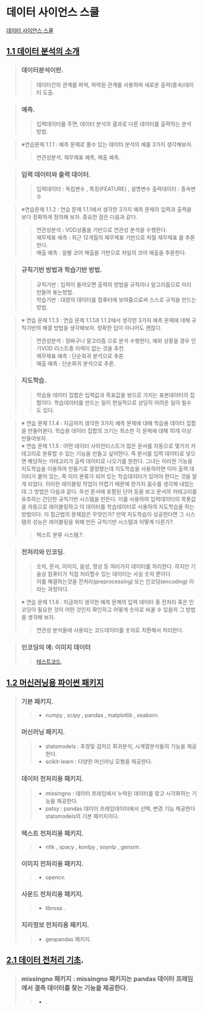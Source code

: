 # 데이터 사이언스 스쿨   

[데이터 사이언스 스쿨](https://datascienceschool.net/index.html)  

## [1.1 데이터 분석의 소개](https://datascienceschool.net/03%20machine%20learning/01.01%20%EB%8D%B0%EC%9D%B4%ED%84%B0%20%EB%B6%84%EC%84%9D%EC%9D%98%20%EC%86%8C%EA%B0%9C.html)  
> ### 데이터분석이란.  
>> 데이터간의 관계를 파악, 파악된 관계를 사용하여 새로운 출력(종속)데이터 도출.  

> ### 예측.  
>> 입력데이터를 주면, 데이터 분석의 결과로 다른 데이터를 출력하는 분석 방법.  

> ※연습문제 1.1.1 : 예측 문제로 풀수 있는 데이터 분석의 예를 3가지 생각해보자.  
>> 연관성분석, 재무제표 예측, 매출 예측.  

> ### 입력 데이터와 출력 데이터.  
>> 입력데이터 : 독립변수 , 특징(FEATURE) , 설명변수
>> 출력데이터 : 종속변수

> ※연습문제 1.1.2 : 연습 문제 1.1.1에서 생각한 3가지 예측 문제의 입력과 출력을 보다 정확하게 정의해 보자. 중요한 점은 다음과 같다.
>> 연관성분석 : VOD상품을 기반으로 연관성 분석을 수행한다.  
>> 재무제표 예측 : 최근 12개월의 재무제표 기반으로 차월 재무제표 를 추론한다.  
>> 매출    예측 : 일별 코어 매출을 기반으로 차일의 코어 매출을 추론한다.  

> ### 규칙기반 방법과 학습기반 방법.  
>> 규칙기반 : 입력이 들어오면 출력의 방법을 규칙이나 알고리즘으로 미리 만들어 놓는방법.  
>> 학습기반 : 대량의 데이터를 컴퓨터에 보여줌으로써 스스로 규칙을 만드는 방법.  

> ※ 연습 문제 1.1.3 : 연습 문제 1.1.1과 1.1.2에서 생각한 3가지 예측 문제에 대해 규칙기반의 해결 방법을 생각해보자. 정확한 답이 아니어도 괜찮다.  
>> 연관성분석 : 장바구니 알고리즘 으로 분석 수행한다, 예외 상황을 경우 인기VOD 리스트중 이력이 없는 것을 추천.  
>> 재무제표 예측 : 단순회귀 분석으로 추론.  
>> 매출    예측 : 단순회귀 분석으로 추론. 

> ### 지도학습.  
>> 학습용 데이터 집합은 입력값과 목표값을 쌍으로 가지는 표본데이터의 집합이다. 
>> 학습데이터를 만드는 일이 현실적으로 상당히 어려운 일이 될수 도 있다.   

> ※ 연습 문제 1.1.4 : 지금까지 생각한 3가지 예측 문제에 대해 학습용 데이터 집합을 만들어본다. 학습용 데이터 집합의 크기는 최소한 각 문제에 대해 10개 이상 만들어보자.  
> ※ 연습 문제 1.1.5 : 어떤 데이터 사이언티스트가 많은 문서를 자동으로 몇가지 카테고리로 분류할 수 있는 기능을 만들고 싶어한다. 즉 문서를 입력 데이터로 넣으면 해당하는 카테고리가 출력 데이터로 나오기를 원한다. 그녀는 이러한 기능을 지도학습을 이용하여 만들기로 결정했는데 지도학습을 사용하려면 이미 출력 데이터가 붙어 있는, 즉 이미 분류가 되어 있는 학습데이터가 있어야 한다는 것을 알게 되었다. 이러한 레이블링 작업이 어렵기 때문에 한가지 꼼수를 생각해 내었는데 그 방법은 다음과 같다. 우선 문서에 포함된 단어 등을 보고 문서의 카테고리를 유추하는 간단한 규칙기반 시스템을 만든다. 이를 사용하여 입력데이터의 목푯값을 자동으로 레이블링하고 이 데이터를 학습데이터로 사용하여 지도학습을 하는 방법이다. 
이 접근법의 문제점은 무엇인가? 만약 지도학습이 성공한다면 그 시스템의 성능은 레이블링을 위해 만든 규칙기반 시스템과 어떻게 다른가?.    
>> 텍스트 분류 시스템.?.  

> ### 전처리와 인코딩.  
>> 숫자, 문서, 이미지, 음성, 영상 등 여러가지 데이터를 처리한다. 하지만 기술상 컴퓨터가 직접 처리할수 있는 데이터는 사실 숫자 뿐이다.  
>> 이를 해결하는것을 전처리(preprocessing) 또는 인코딩(encoding) 이라는 과정이다.  

> ※ 연습 문제 1.1.6 : 지금까지 생각한 예측 문제의 입력 데이터 중 전처리 혹은 인코딩이 필요한 것이 어떤 것인지 확인하고 어떻게 숫자로 바꿀 수 있을지 그 방법을 생각해 보자.  
>> 연관성 분석들에 사용되는 코드데이터를 숫자로 치환해서 처리한다.  

> ### 인코딩의 예: 이미지 데이터  
>> [테스트코드](datascience\test_00011\인코딩.py).  


## [1.2 머신러닝용 파이썬 패키지](https://datascienceschool.net/03%20machine%20learning/01.02%20%EB%A8%B8%EC%8B%A0%EB%9F%AC%EB%8B%9D%EC%9A%A9%20%ED%8C%8C%EC%9D%B4%EC%8D%AC%20%ED%8C%A8%ED%82%A4%EC%A7%80.html)
> ### 기본 패키지.  
>> - numpy , scipy , pandas ,  matplotlib , seaborn.  
> ### 머신러닝 패키지.   
>> - statsmodels : 추정및 검저으 회귀분석, 시계열분석들의 기능을 제공한다.  
>> - scikit-learn : 다양한 머신러닝 모형을 제공한다.    
> ### 데이터 전처리용 패키지.  
>> - missingno : 데이터 프레임에서 누락된 데이터를 찾고 시각화하는 기능을 제공한다.  
>> - patsy : pandas 데이터 프레임데이터에서 선택, 변경 기능 제공한다 statsmodels의 기본 패키지이다.  
> ### 텍스트 전처리용 패키지.  
>> - nltk , spacy , konlpy , soynlp , gensim.  
> ### 이미지 전처리용 패키지.  
>> - opencv.  
> ### 사운드 전처리용 패키지.  
>> - librosa .  
> ### 지리정보 전처리용 패키지.  
>> - geopandas 패키지.  

## [2.1 데이터 전처리 기초](https://datascienceschool.net/03%20machine%20learning/02.01%20%EB%8D%B0%EC%9D%B4%ED%84%B0%20%EC%A0%84%EC%B2%98%EB%A6%AC%20%EA%B8%B0%EC%B4%88.html).  
> ### missingno 패키지 : missingno 패키지는 pandas 데이터 프레임에서 결측 데이터를 찾는 기능을 제공한다.  
>> - .   